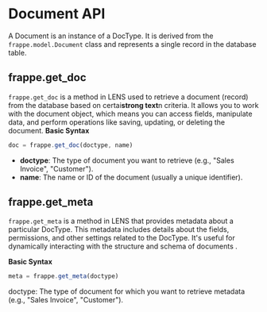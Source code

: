 # Document API

A Document is an instance of a DocType. It is derived from the  `frappe.model.Document`  class and represents a single record in the database table.

## frappe.get_doc ##

`frappe.get_doc` is a method in LENS used to retrieve a document (record) from the database based on certai**strong text**n criteria. It allows you to work with the document object, which means you can access fields, manipulate data, and perform operations like saving, updating, or deleting the document.
**Basic Syntax**

 ``` javascript
 doc = frappe.get_doc(doctype, name)
```
-   **doctype**: The type of document you want to retrieve (e.g., "Sales Invoice", "Customer").
-   **name**: The name or ID of the document (usually a unique identifier).

## frappe.get_meta ##
`frappe.get_meta` is a method in LENS that provides metadata about a particular DocType. This metadata includes details about the fields, permissions, and other settings related to the DocType. It's useful for dynamically interacting with the structure and schema of documents .

**Basic Syntax**
``` javascript
meta = frappe.get_meta(doctype)
```
doctype: The type of document for which you want to retrieve metadata (e.g., "Sales Invoice", "Customer").

<!--stackedit_data:
eyJoaXN0b3J5IjpbMjEwMzQwNDUyNywxODY5MTg5MzUzXX0=
-->
